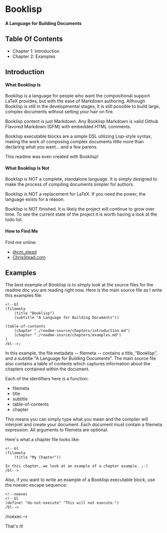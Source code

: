 
# Booklisp #
#### A Language for Building Documents ####

## Table Of Contents ##

- Chapter 1: Introduction
- Chapter 2: Examples

## Introduction ##

#### What Booklisp Is ####

Booklisp is a language for people who want the compositional support LaTeX provides, but with the ease of Markdown authoring. Although Booklisp is still in the developmental stages, it is still possible to build large, complex documents without setting your hair on fire.

Booklisp content is just Markdown.  Any Booklisp Markdown is valid Github Flavored Markdown (GFM) with embedded HTML comments.

Booklisp executable blocks are a simple DSL utilizing Lisp-style syntax, making the work of composing complex documents little more than declaring what you want... and a few parens.

This readme was even created with Booklisp!

#### What Booklisp Is Not ####

Booklisp is NOT a complete, standalone language.  It is simply designed to make the process of compiling documents simpler for authors.

Booklisp is NOT a replacement for LaTeX.  If you need the power, the language exists for a reason.

Booklisp is NOT finished.  It is likely the project will continue to grow over time.  To see the current state of the project it is worth having a look at the todo list.

#### How to Find Me ####

Find me online:
- [@cm_stead](https://twitter.com/cm_stead)
- [ChrisStead.com](http://www.chrisstead.com)
    

## Examples ##

The best example of Booklisp is to simply look at the source files for the readme doc you are reading right now.  Here is the main source file as I write this examples file:

```
<!--bl
(filemeta
    (title "Booklisp")
    (subtitle "A Language for Building Documents"))

(table-of-contents
    (chapter "./readme-source/chapters/introduction.md")
    (chapter "./readme-source/chapters/examples.md")
)
/bl-->;
```

In this example, the file metadata -- filemeta -- contains a title, "Booklisp", and a subtitle "A Language for Building Documents".  The main source file also contains a table of contents which captures information about the chapters contained within the document.

Each of the identifiers here is a function:
- filemeta
- title
- subtitle
- table-of-contents
- chapter

This means you can simply type what you mean and the compiler will interpret and create your document. Each document must contain a filemeta expression. All arguments to filemeta are optional.

Here's what a chapter file looks like:

```
<!--bl
(filemeta
    (title "My Chapter"))

In this chapter, we look at an example of a chapter example. ;-)
/bl-->
```

Also, if you want to write an example of a Booklisp executable block, use the noexec escape sequence:

```
<!--noexec
<!--bl
(define! "do-not-execute" "This will not execute.")
/bl-->
```
/noexec-->

That's it!
    

    